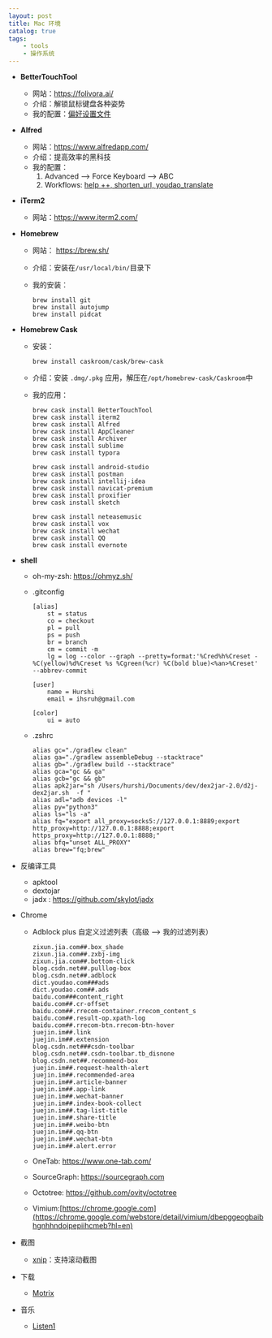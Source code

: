 ```yaml
---
layout: post
title: Mac 环境
catalog: true
tags:
    - tools
    - 操作系统
---
```



* **BetterTouchTool**

  * 网站：https://folivora.ai/
  * 介绍：解锁鼠标键盘各种姿势
  * 我的配置：[偏好设置文件](/assets/bettertouchtool_20181224.json ':ignore')

* **Alfred**
  * 网站：https://www.alfredapp.com/
  * 介绍：提高效率的黑科技
  * 我的配置：
    1. Advanced --> Force Keyboard --> ABC
    2. Workflows: [help ++, shorten_url, youdao_translate](https://github.com/hurshi/AlfredWorkflow)

* **iTerm2**

  * 网站：https://www.iterm2.com/

* **Homebrew**

  * 网站： https://brew.sh/

  * 介绍：安装在`/usr/local/bin/`目录下

  * 我的安装：

    ```
    brew install git
    brew install autojump
    brew install pidcat
    ```

* **Homebrew Cask**
  * 安装：

    ```shell
    brew install caskroom/cask/brew-cask
    ```
    
  * 介绍：安装 `.dmg/.pkg` 应用，解压在`/opt/homebrew-cask/Caskroom`中

  * 我的应用：

    ```shell
    brew cask install BetterTouchTool
    brew cask install iterm2
    brew cask install Alfred
    brew cask install AppCleaner
    brew cask install Archiver
    brew cask install sublime
    brew cask install typora
    
    brew cask install android-studio
    brew cask install postman
    brew cask install intellij-idea
    brew cask install navicat-premium
    brew cask install proxifier
    brew cask install sketch
    
    brew cask install neteasemusic
    brew cask install vox
    brew cask install wechat
    brew cask install QQ
    brew cask install evernote
    ```

* **shell**

  * oh-my-zsh: https://ohmyz.sh/

  * .gitconfig

    ```
    [alias]
        st = status
        co = checkout
        pl = pull
        ps = push
        br = branch
        cm = commit -m
        lg = log --color --graph --pretty=format:'%Cred%h%Creset -%C(yellow)%d%Creset %s %Cgreen(%cr) %C(bold blue)<%an>%Creset' --abbrev-commit
    
    [user]
        name = Hurshi
        email = ihsruh@gmail.com
    
    [color]
    	ui = auto
    
    ```

  * .zshrc

    ```
    alias gc="./gradlew clean"
    alias ga="./gradlew assembleDebug --stacktrace"
    alias gb="./gradlew build --stacktrace"
    alias gca="gc && ga"
    alias gcb="gc && gb"
    alias apk2jar="sh /Users/hurshi/Documents/dev/dex2jar-2.0/d2j-dex2jar.sh  -f "
    alias adl="adb devices -l"
    alias py="python3"
    alias ls="ls -a"
    alias fq="export all_proxy=socks5://127.0.0.1:8889;export http_proxy=http://127.0.0.1:8888;export https_proxy=http://127.0.0.1:8888;"
    alias bfq="unset ALL_PROXY"
    alias brew="fq;brew"
    ```

* 反编译工具
  * apktool
  * dextojar
  * jadx : https://github.com/skylot/jadx

* Chrome

  * Adblock plus 自定义过滤列表（高级 --> 我的过滤列表）

    ```
    zixun.jia.com##.box_shade
    zixun.jia.com##.zxbj-img
    zixun.jia.com##.bottom-click
    blog.csdn.net##.pulllog-box
    blog.csdn.net##.adblock
    dict.youdao.com###ads
    dict.youdao.com##.ads
    baidu.com###content_right
    baidu.com##.cr-offset
    baidu.com##.rrecom-container.rrecom_content_s
    baidu.com##.result-op.xpath-log
    baidu.com##.rrecom-btn.rrecom-btn-hover
    juejin.im##.link
    juejin.im##.extension
    blog.csdn.net###csdn-toolbar
    blog.csdn.net##.csdn-toolbar.tb_disnone
    blog.csdn.net##.recommend-box
    juejin.im##.request-health-alert
    juejin.im##.recommended-area
    juejin.im##.article-banner
    juejin.im##.app-link
    juejin.im##.wechat-banner
    juejin.im##.index-book-collect
    juejin.im##.tag-list-title
    juejin.im##.share-title
    juejin.im##.weibo-btn
    juejin.im##.qq-btn
    juejin.im##.wechat-btn
    juejin.im##.alert.error
    ```

  * OneTab: https://www.one-tab.com/

  * SourceGraph: https://sourcegraph.com

  * Octotree: https://github.com/ovity/octotree

  * Vimium:[https://chrome.google.com](https://chrome.google.com/webstore/detail/vimium/dbepggeogbaibhgnhhndojpepiihcmeb?hl=en)

* 截图

  * [xnip](https://xnipapp.com/)：支持滚动截图

* 下载

  * [Motrix](https://github.com/agalwood/Motrix)

* 音乐

  * [Listen1](https://github.com/listen1/listen1)

    